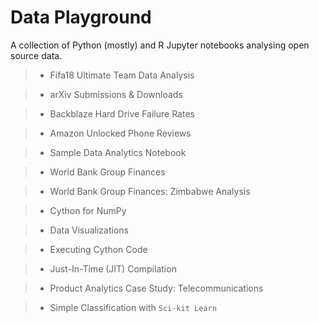 # Data Playground

A collection of Python (mostly) and R Jupyter notebooks analysing open source data.

>- Fifa18 Ultimate Team Data Analysis

>- arXiv Submissions & Downloads

>- Backblaze Hard Drive Failure Rates

>- Amazon Unlocked Phone Reviews

>- Sample Data Analytics Notebook

>- World Bank Group Finances

>- World Bank Group Finances: Zimbabwe Analysis

>- Cython for NumPy

>- Data Visualizations

>- Executing Cython Code

>- Just-In-Time (JIT) Compilation

>- Product Analytics Case Study: Telecommunications

>- Simple Classification with `Sci-kit Learn`
